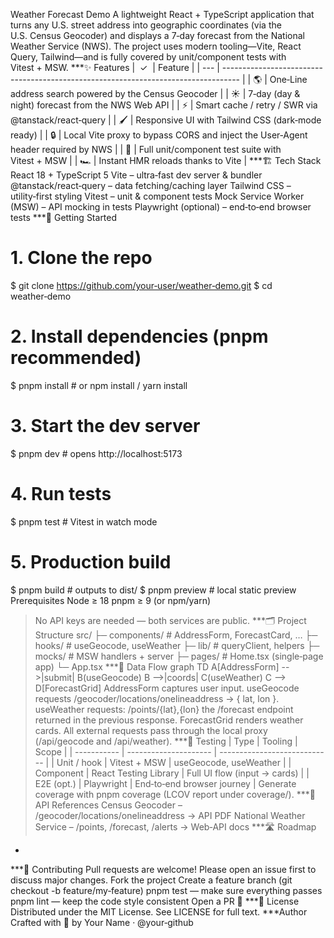 Weather Forecast Demo
A lightweight React + TypeScript application that turns any U.S. street address into geographic coordinates (via the U.S. Census Geocoder) and displays a 7‑day forecast from the National Weather Service (NWS). The project uses modern tooling—Vite, React Query, Tailwind—and is fully covered by unit/component tests with Vitest + MSW.
***✨ Features
|  ✓  | Feature                                                                            |
| --- | ---------------------------------------------------------------------------------- |
| 🌎  | One‑Line address search powered by the Census Geocoder                             |
| ☀️  | 7‑day (day & night) forecast from the NWS Web API                                  |
| ⚡   | Smart cache / retry / SWR via @tanstack/react‑query                            |
| 🖌️ | Responsive UI with Tailwind CSS (dark‑mode ready)                                  |
| 🔒  | Local Vite proxy to bypass CORS and inject the User‑Agent header required by NWS |
| 🧪  | Full unit/component test suite with Vitest + MSW                               |
| 🏎️ | Instant HMR reloads thanks to Vite                                                 |
***🏗️ Tech Stack
React 18 + TypeScript 5
Vite – ultra‑fast dev server & bundler
@tanstack/react‑query – data fetching/caching layer
Tailwind CSS – utility‑first styling
Vitest – unit & component tests
Mock Service Worker (MSW) – API mocking in tests
Playwright (optional) – end‑to‑end browser tests
***🚀 Getting Started
# 1. Clone the repo
$ git clone https://github.com/your‑user/weather‑demo.git
$ cd weather‑demo
# 2. Install dependencies (pnpm recommended)
$ pnpm install          # or npm install / yarn install
# 3. Start the dev server
$ pnpm dev              # opens http://localhost:5173
# 4. Run tests
$ pnpm test             # Vitest in watch mode
# 5. Production build
$ pnpm build            # outputs to dist/
$ pnpm preview          # local static preview
Prerequisites
Node ≥ 18
pnpm ≥ 9 (or npm/yarn)
> No API keys are needed — both services are public.
***🗂️ Project Structure
src/
├─ components/          # AddressForm, ForecastCard, …
├─ hooks/               # useGeocode, useWeather
├─ lib/                 # queryClient, helpers
├─ mocks/               # MSW handlers + server
├─ pages/               # Home.tsx (single‑page app)
└─ App.tsx
***🔌 Data Flow
graph TD
  A[AddressForm] -->|submit| B(useGeocode)
  B -->|coords| C(useWeather)
  C --> D[ForecastGrid]
AddressForm captures user input.
useGeocode requests /geocoder/locations/onelineaddress → { lat, lon }.
useWeather requests:
/points/{lat},{lon}
the /forecast endpoint returned in the previous response.
ForecastGrid renders weather cards.
All external requests pass through the local proxy (/api/geocode and /api/weather).
***🧪 Testing
| Type        | Tooling               | Scope                        |
| ----------- | --------------------- | ---------------------------- |
| Unit / hook | Vitest + MSW  | useGeocode, useWeather   |
| Component   | React Testing Library | Full UI flow (input → cards) |
| E2E (opt.)  | Playwright            | End‑to‑end browser journey   |
Generate coverage with pnpm coverage (LCOV report under coverage/).
***📑 API References
Census Geocoder – /geocoder/locations/onelineaddress → API PDF
National Weather Service – /points, /forecast, /alerts → Web‑API docs
***🛣️ Roadmap
-
***🤝 Contributing
Pull requests are welcome! Please open an issue first to discuss major changes.
Fork the project
Create a feature branch (git checkout -b feature/my‑feature)
pnpm test — make sure everything passes
pnpm lint — keep the code style consistent
Open a PR 🙌
***📝 License
Distributed under the MIT License. See LICENSE for full text.
***Author
Crafted with 💙 by Your Name · @your‑github
